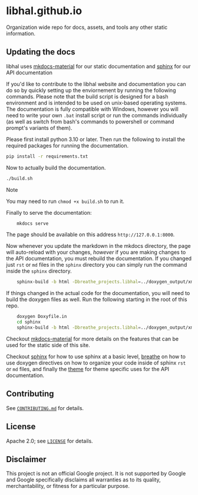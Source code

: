 # libhal.github.io

Organization wide repo for docs, assets, and tools any other static information.

## Updating the docs

libhal uses [mkdocs-material](https://squidfunk.github.io/mkdocs-material/) for our static documentation and [sphinx](https://www.sphinx-doc.org/en/master/) for our API documentation

If you'd like to contribute to the libhal website and documentation you can do so by quickly setting up the enviornement by running the following commands. Please note that the build script is designed for a bash environment and is intended to be used on unix-based operating systems. The documentation is fully compatible with Windows, however you will need to write your own `.bat` install script or run the commands individually (as well as switch from bash's commands to powershell or command prompt's variants of them). 

Please first install python 3.10 or later. Then run the following to install the required packages for running the documentation.

```bash
pip install -r requirements.txt
```

Now to actually build the documentation.

```bash
./build.sh
```

> [!NOTE]
> You may need to run `chmod +x build.sh` to run it.


Finally to serve the documentation:
```bash
    mkdocs serve
```
The page should be available on this address `http://127.0.0.1:8000`.

Now whenever you update the markdown in the mkdocs directory, the page will
auto-reload with your changes, *however* if you are making changes to the API documentation, you must rebuild the documentation.
If you changed just `rst` or `md` files in the `sphinx` directory you can simply run the command inside the `sphinx` directory.

```bash
    sphinx-build -b html -Dbreathe_projects.libhal=../doxygen_output/xml . output
```
If things changed in the actual code for the documentation, you will need to build the doxygen files as well.
Run the following starting in the root of this repo.

```bash
    doxygen Doxyfile.in
    cd sphinx
    sphinx-build -b html -Dbreathe_projects.libhal=../doxygen_output/xml . output
```

Checkout [mkdocs-material](https://squidfunk.github.io/mkdocs-material/) for more details
on the features that can be used for the static side of this site.

Checkout [sphinx](https://www.sphinx-doc.org/en/master/) for how to use sphinx at a basic level, [breathe](https://breathe.readthedocs.io/en/latest/) on how to use doxygen directives on how to organize your code inside of sphinx `rst` or `md` files, and finally the [theme](https://pydata-sphinx-theme.readthedocs.io/en/stable/) for theme specific uses for the API documentation.

## Contributing

See [`CONTRIBUTING.md`](CONTRIBUTING.md) for details.

## License

Apache 2.0; see [`LICENSE`](LICENSE) for details.

## Disclaimer

This project is not an official Google project. It is not supported by
Google and Google specifically disclaims all warranties as to its quality,
merchantability, or fitness for a particular purpose.

